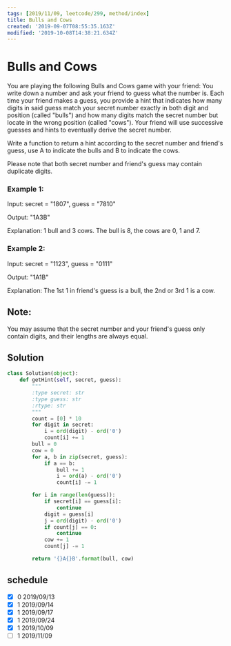 ```yaml
---
tags: [2019/11/09, leetcode/299, method/index]
title: Bulls and Cows
created: '2019-09-07T08:55:35.163Z'
modified: '2019-10-08T14:38:21.634Z'
---
```


# Bulls and Cows

You are playing the following Bulls and Cows game with your friend: You write down a number and ask your friend to guess what the number is. Each time your friend makes a guess, you provide a hint that indicates how many digits in said guess match your secret number exactly in both digit and position (called "bulls") and how many digits match the secret number but locate in the wrong position (called "cows"). Your friend will use successive guesses and hints to eventually derive the secret number.

Write a function to return a hint according to the secret number and friend's guess, use A to indicate the bulls and B to indicate the cows.

Please note that both secret number and friend's guess may contain duplicate digits.

### Example 1:

Input: secret = "1807", guess = "7810"

Output: "1A3B"

Explanation: 1 bull and 3 cows. The bull is 8, the cows are 0, 1 and 7.

### Example 2:

Input: secret = "1123", guess = "0111"

Output: "1A1B"

Explanation: The 1st 1 in friend's guess is a bull, the 2nd or 3rd 1 is a cow.

## Note:
You may assume that the secret number and your friend's guess only contain digits, and their lengths are always equal.


## Solution

```python
class Solution(object):
    def getHint(self, secret, guess):
        """
        :type secret: str
        :type guess: str
        :rtype: str
        """
        count = [0] * 10
        for digit in secret:
            i = ord(digit) - ord('0')
            count[i] += 1
        bull = 0
        cow = 0
        for a, b in zip(secret, guess):
            if a == b:
                bull += 1
                i = ord(a) - ord('0')
                count[i] -= 1

        for i in range(len(guess)):
            if secret[i] == guess[i]:
                continue
            digit = guess[i]
            j = ord(digit) - ord('0')
            if count[j] == 0:
                continue
            cow += 1
            count[j] -= 1

        return '{}A{}B'.format(bull, cow)
```

## schedule

* [x] 0 2019/09/13
* [x] 1 2019/09/14
* [x] 1 2019/09/17
* [x] 1 2019/09/24
* [x] 1 2019/10/09
* [ ] 1 2019/11/09
